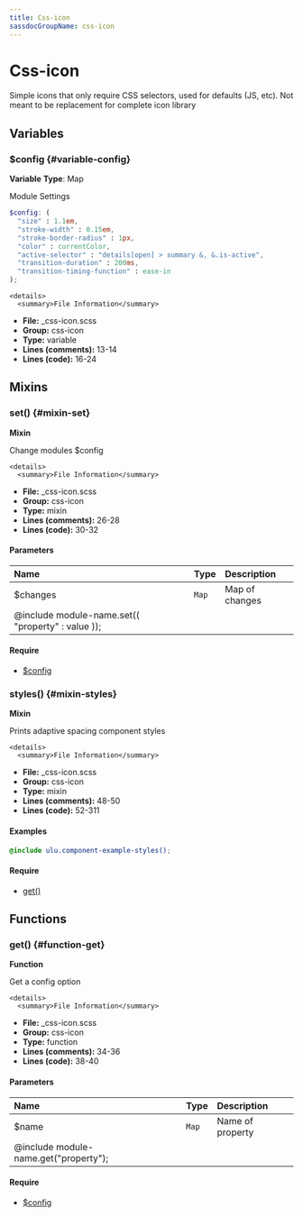 ```yaml
---
title: Css-icon
sassdocGroupName: css-icon
---
```



# Css-icon

Simple icons that only require CSS selectors, used for defaults (JS, etc). Not meant to be replacement for complete icon library



## Variables




<div class="sassdoc-item-header">

###  $config {#variable-config}

  <div class="sassdoc-item-header__labels">
    <span class="tag tag--primary"><strong>Variable</strong></span> <span class="tag"><strong>Type</strong>: Map</span>
  </div>

</div>

  

Module Settings
    
    

``` scss
$config: (
  "size" : 1.1em,
  "stroke-width" : 0.15em,
  "stroke-border-radius" : 1px,
  "color" : currentColor,
  "active-selector" : "details[open] > summary &, &.is-active",
  "transition-duration" : 200ms,
  "transition-timing-function" : ease-in
);
```
  

    <details>
      <summary>File Information</summary>
- **File:** _css-icon.scss
- **Group:** css-icon
- **Type:** variable
- **Lines (comments):** 13-14
- **Lines (code):** 16-24
    </details>
    
  

## Mixins




<div class="sassdoc-item-header">

###  set() {#mixin-set}

  <div class="sassdoc-item-header__labels">
    <span class="tag tag--primary"><strong>Mixin</strong></span>
  </div>

</div>

  

Change modules $config
    
    

    <details>
      <summary>File Information</summary>
- **File:** _css-icon.scss
- **Group:** css-icon
- **Type:** mixin
- **Lines (comments):** 26-28
- **Lines (code):** 30-32
    </details>
    

#### Parameters


|Name|Type|Description|
|:--|:--|:--|
|$changes|`Map`|Map of changes
  @include module-name.set(( "property" : value ));|

    

#### Require

- [$config](/sass/components/accordion/#variable-config)
  


<div class="sassdoc-item-header">

###  styles() {#mixin-styles}

  <div class="sassdoc-item-header__labels">
    <span class="tag tag--primary"><strong>Mixin</strong></span>
  </div>

</div>

  

Prints adaptive spacing component styles
    
    

    <details>
      <summary>File Information</summary>
- **File:** _css-icon.scss
- **Group:** css-icon
- **Type:** mixin
- **Lines (comments):** 48-50
- **Lines (code):** 52-311
    </details>
    

#### Examples

      


``` scss
@include ulu.component-example-styles();
```
  

      

#### Require

- [get()](/sass/components/accordion/#function-get)
  
  

## Functions




<div class="sassdoc-item-header">

###  get() {#function-get}

  <div class="sassdoc-item-header__labels">
    <span class="tag tag--primary"><strong>Function</strong></span>
  </div>

</div>

  

Get a config option
    
    

    <details>
      <summary>File Information</summary>
- **File:** _css-icon.scss
- **Group:** css-icon
- **Type:** function
- **Lines (comments):** 34-36
- **Lines (code):** 38-40
    </details>
    

#### Parameters


|Name|Type|Description|
|:--|:--|:--|
|$name|`Map`|Name of property
  @include module-name.get("property");|

    

#### Require

- [$config](/sass/components/accordion/#variable-config)
  
  
  
